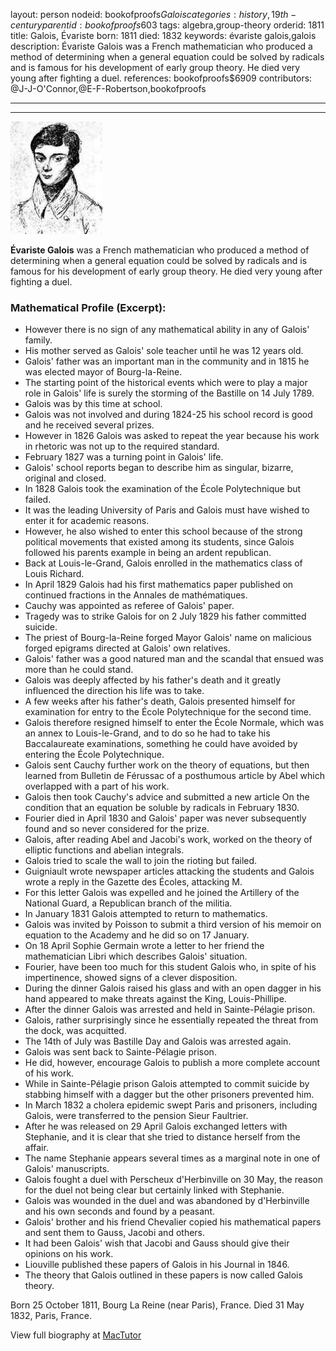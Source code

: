layout: person
nodeid: bookofproofs$Galois
categories: history,19th-century
parentid: bookofproofs$603
tags: algebra,group-theory
orderid: 1811
title: Galois, Évariste
born: 1811
died: 1832
keywords: évariste galois,galois
description: Évariste Galois was a French mathematician who produced a method of determining when a general equation could be solved by radicals and is famous for his development of early group theory. He died very young after fighting a duel.
references: bookofproofs$6909
contributors: @J-J-O'Connor,@E-F-Robertson,bookofproofs

---



---

![Galois.jpg](https://github.com/bookofproofs/bookofproofs.github.io/blob/main/_sources/_assets/images/portraits/Galois.jpg?raw=true)

**Évariste Galois** was a French mathematician who produced a method of determining when a general equation could be solved by radicals and is famous for his development of early group theory. He died very young after fighting a duel.

### Mathematical Profile (Excerpt):
* However there is no sign of any mathematical ability in any of Galois' family.
* His mother served as Galois' sole teacher until he was 12 years old.
* Galois' father was an important man in the community and in 1815 he was elected mayor of Bourg-la-Reine.
* The starting point of the historical events which were to play a major role in Galois' life is surely the storming of the Bastille on 14 July 1789.
* Galois was by this time at school.
* Galois was not involved and during 1824-25 his school record is good and he received several prizes.
* However in 1826 Galois was asked to repeat the year because his work in rhetoric was not up to the required standard.
* February 1827 was a turning point in Galois' life.
* Galois' school reports began to describe him as singular, bizarre, original and closed.
* In 1828 Galois took the examination of the École Polytechnique but failed.
* It was the leading University of Paris and Galois must have wished to enter it for academic reasons.
* However, he also wished to enter this school because of the strong political movements that existed among its students, since Galois followed his parents example in being an ardent republican.
* Back at Louis-le-Grand, Galois enrolled in the mathematics class of Louis Richard.
* In April 1829 Galois had his first mathematics paper published on continued fractions in the Annales de mathématiques.
* Cauchy was appointed as referee of Galois' paper.
* Tragedy was to strike Galois for on 2 July 1829 his father committed suicide.
* The priest of Bourg-la-Reine forged Mayor Galois' name on malicious forged epigrams directed at Galois' own relatives.
* Galois' father was a good natured man and the scandal that ensued was more than he could stand.
* Galois was deeply affected by his father's death and it greatly influenced the direction his life was to take.
* A few weeks after his father's death, Galois presented himself for examination for entry to the École Polytechnique for the second time.
* Galois therefore resigned himself to enter the École Normale, which was an annex to Louis-le-Grand, and to do so he had to take his Baccalaureate examinations, something he could have avoided by entering the École Polytechnique.
* Galois sent Cauchy further work on the theory of equations, but then learned from Bulletin de Férussac of a posthumous article by Abel which overlapped with a part of his work.
* Galois then took Cauchy's advice and submitted a new article On the condition that an equation be soluble by radicals in February 1830.
* Fourier died in April 1830 and Galois' paper was never subsequently found and so never considered for the prize.
* Galois, after reading Abel and Jacobi's work, worked on the theory of elliptic functions and abelian integrals.
* Galois tried to scale the wall to join the rioting but failed.
* Guigniault wrote newspaper articles attacking the students and Galois wrote a reply in the Gazette des Écoles, attacking M.
* For this letter Galois was expelled and he joined the Artillery of the National Guard, a Republican branch of the militia.
* In January 1831 Galois attempted to return to mathematics.
* Galois was invited by Poisson to submit a third version of his memoir on equation to the Academy and he did so on 17 January.
* On 18 April Sophie Germain wrote a letter to her friend the mathematician Libri which describes Galois' situation.
* Fourier, have been too much for this student Galois who, in spite of his impertinence, showed signs of a clever disposition.
* During the dinner Galois raised his glass and with an open dagger in his hand appeared to make threats against the King, Louis-Phillipe.
* After the dinner Galois was arrested and held in Sainte-Pélagie prison.
* Galois, rather surprisingly since he essentially repeated the threat from the dock, was acquitted.
* The 14th  of July was Bastille Day and Galois was arrested again.
* Galois was sent back to Sainte-Pélagie prison.
* He did, however, encourage Galois to publish a more complete account of his work.
* While in Sainte-Pélagie prison Galois attempted to commit suicide by stabbing himself with a dagger but the other prisoners prevented him.
* In March 1832 a cholera epidemic swept Paris and prisoners, including Galois, were transferred to the pension Sieur Faultrier.
* After he was released on 29 April Galois exchanged letters with Stephanie, and it is clear that she tried to distance herself from the affair.
* The name Stephanie appears several times as a marginal note in one of Galois' manuscripts.
* Galois fought a duel with Perscheux d'Herbinville on 30 May, the reason for the duel not being clear but certainly linked with Stephanie.
* Galois was wounded in the duel and was abandoned by d'Herbinville and his own seconds and found by a peasant.
* Galois' brother and his friend Chevalier copied his mathematical papers and sent them to Gauss, Jacobi and others.
* It had been Galois' wish that Jacobi and Gauss should give their opinions on his work.
* Liouville published these papers of Galois in his Journal in 1846.
* The theory that Galois outlined in these papers is now called Galois theory.

Born 25 October 1811, Bourg La Reine (near Paris), France. Died 31 May 1832, Paris, France.

View full biography at [MacTutor](https://mathshistory.st-andrews.ac.uk/Biographies/Galois/)
